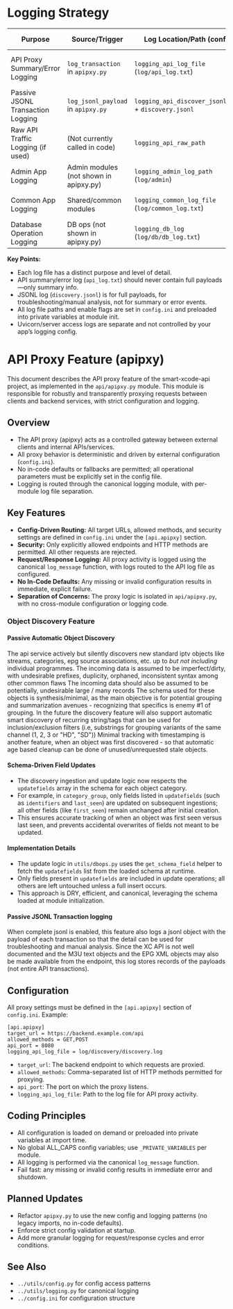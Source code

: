 # Logging Strategy

| Purpose                                 | Source/Trigger                              | Log Location/Path (config)                  | Content/Detail Level                                 | Notes                                                      |
|------------------------------------------|---------------------------------------------|---------------------------------------------|-----------------------------------------------------|------------------------------------------------------------|
| API Proxy Summary/Error Logging          | `log_transaction` in `apipxy.py`            | `logging_api_log_file` (`log/api_log.txt`)  | Method, URL, status, headers (no bodies/payloads)   | For high-level events, warnings, errors only               |
| Passive JSONL Transaction Logging        | `log_jsonl_payload` in `apipxy.py`          | `logging_api_discover_jsonl_path` + `discovery.jsonl` | Full backend payload (JSON or raw text), timestamp   | For troubleshooting/manual analysis, not summary log       |
| Raw API Traffic Logging (if used)        | (Not currently called in code)              | `logging_api_raw_path`                      | (Intended for raw HTTP traffic, not currently active)| Placeholder for future raw traffic logging                 |
| Admin App Logging                        | Admin modules (not shown in apipxy.py)      | `logging_admin_log_path` (`log/admin`)      | Admin events, errors, warnings                      | Controlled by admin config section                         |
| Common App Logging                       | Shared/common modules                       | `logging_common_log_file` (`log/common_log.txt`) | General app-level events, warnings, errors           | Used if not admin/api context                              |
| Database Operation Logging               | DB ops (not shown in apipxy.py)             | `logging_db_log` (`log/db/db_log.txt`)      | DB operation events, errors                         | Controlled by dbops config section                         |

**Key Points:**
- Each log file has a distinct purpose and level of detail.
- API summary/error log (`api_log.txt`) should never contain full payloads—only summary info.
- JSONL log (`discovery.jsonl`) is for full payloads, for troubleshooting/manual analysis, not for summary or error events.
- All log file paths and enable flags are set in `config.ini` and preloaded into private variables at module init.
- Uvicorn/server access logs are separate and not controlled by your app’s logging config.

# API Proxy Feature (apipxy)

This document describes the API proxy feature of the smart-xcode-api project, as implemented in the `api/apipxy.py` module. This module is responsible for robustly and transparently proxying requests between clients and backend services, with strict configuration and logging.

## Overview
- The API proxy (apipxy) acts as a controlled gateway between external clients and internal APIs/services.
- All proxy behavior is deterministic and driven by external configuration (`config.ini`).
- No in-code defaults or fallbacks are permitted; all operational parameters must be explicitly set in the config file.
- Logging is routed through the canonical logging module, with per-module log file separation.

## Key Features
- **Config-Driven Routing:** All target URLs, allowed methods, and security settings are defined in `config.ini` under the `[api.apipxy]` section.
- **Security:** Only explicitly allowed endpoints and HTTP methods are permitted. All other requests are rejected.
- **Request/Response Logging:** All proxy activity is logged using the canonical `log_message` function, with logs routed to the API log file as configured.
- **No In-Code Defaults:** Any missing or invalid configuration results in immediate, explicit failure.
- **Separation of Concerns:** The proxy logic is isolated in `api/apipxy.py`, with no cross-module configuration or logging code.

### Object Discovery Feature
#### Passive Automatic Object Discovery
The api service actively but silently discovers new standard iptv objects like streams, categories, epg source associations, etc. up to *but not including* individual programmes.
The incoming data is assumed to be imperfect/dirty, with undesirable prefixes, duplicity, orphaned, inconsistent syntax among other common flaws
The incoming data should also be assumed to be potentially, undesirable large / many records
The schema used for these objects is synthesis/minimal, as the main objective is for potential grouping and summarization avenues - recognizing that specifics is enemy #1 of grouping.
In the future the discovery feature will also support automatic smart discovery of recurring string/tags that can be used for inclusion/exclusion filters (i.e, substrings for grouping variants of the same channel (1, 2, 3 or "HD", "SD"))
Minimal tracking with timestamping is another feature, when an object was first discovered - so that automatic age based cleanup can be done of unused/unrequested stale objects.

#### Schema-Driven Field Updates

- The discovery ingestion and update logic now respects the `updatefields` array in the schema for each object category.
- For example, in `category_group`, only fields listed in `updatefields` (such as `identifiers` and `last_seen`) are updated on subsequent ingestions; all other fields (like `first_seen`) remain unchanged after initial creation.
- This ensures accurate tracking of when an object was first seen versus last seen, and prevents accidental overwrites of fields not meant to be updated.

#### Implementation Details

- The update logic in `utils/dbops.py` uses the `get_schema_field` helper to fetch the `updatefields` list from the loaded schema at runtime.
- Only fields present in `updatefields` are included in update operations; all others are left untouched unless a full insert occurs.
- This approach is DRY, efficient, and canonical, leveraging the schema loaded at module initialization.

#### Passive JSONL Transaction logging
When complete jsonl is enabled, this feature also logs a jsonl object with the payload of each transaction so that the detail can be used for troubleshooting and manual analysis.
Since the XC API is not well documented and the M3U text objects and the EPG XML objects may also be made available from the endpoint, this log stores records of the payloads (not entire API transactions).

## Configuration
All proxy settings must be defined in the `[api.apipxy]` section of `config.ini`. Example:

```
[api.apipxy]
target_url = https://backend.example.com/api
allowed_methods = GET,POST
api_port = 8080
logging_api_log_file = log/discovery/discovery.log
```

- `target_url`: The backend endpoint to which requests are proxied.
- `allowed_methods`: Comma-separated list of HTTP methods permitted for proxying.
- `api_port`: The port on which the proxy listens.
- `logging_api_log_file`: Path to the log file for API proxy activity.

## Coding Principles
- All configuration is loaded on demand or preloaded into private variables at import time.
- No global ALL_CAPS config variables; use `_PRIVATE_VARIABLES` per module.
- All logging is performed via the canonical `log_message` function.
- Fail fast: any missing or invalid config results in immediate error and shutdown.

## Planned Updates
- Refactor `apipxy.py` to use the new config and logging patterns (no legacy imports, no in-code defaults).
- Enforce strict config validation at startup.
- Add more granular logging for request/response cycles and error conditions.

## See Also
- `../utils/config.py` for config access patterns
- `../utils/logging.py` for canonical logging
- `../config.ini` for configuration structure
